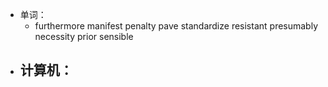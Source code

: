 - 单词：
	- furthermore
	  manifest
	  penalty
	  pave
	  standardize
	  resistant
	  presumably
	  necessity
	  prior
	  sensible
- 计算机：
	-
